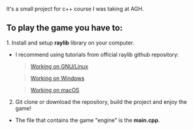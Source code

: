 
It's a small project for c++ course I was taking at AGH.

  <h2>To play the game you have to:</h2>
1. Install and setup <strong>raylib</strong> library on your computer.

- I recommend using tutorials from official raylib github repository:

  > [Working on GNU/Linux](https://github.com/raysan5/raylib/wiki/Working-on-GNU-Linux)

  > [Working on Windows](https://github.com/raysan5/raylib/wiki/Working-on-Windows)

  > [Working on macOS](https://github.com/raysan5/raylib/wiki/Working-on-macOS)

2. Git clone or download the repository, build the project and enjoy the game!
- The file that contains the game "engine" is the <strong>main.cpp</strong>.
  
